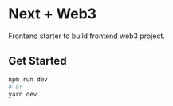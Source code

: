 # Next + Web3

Frontend starter to build frontend web3 project.

## Get Started

```bash
npm run dev
# or
yarn dev
```
